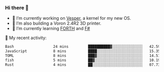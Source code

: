 ### Hi there 👋

<!--
**berkus/berkus** is a ✨ _special_ ✨ repository because its `README.md` (this file) appears on your GitHub profile.

Here are some ideas to get you started:

- 🔭 I’m currently working on ...
- 🌱 I’m currently learning ...
- 👯 I’m looking to collaborate on ...
- 🤔 I’m looking for help with ...
- 💬 Ask me about ...
- 📫 How to reach me: ...
- 😄 Pronouns: ...
- ⚡ Fun fact: ...
-->

- 🔭 I’m currently working on [Vesper](https://github.com/metta-systems/vesper), a kernel for my new OS.
- 🔭 I’m also building a Voron 2.4R2 3D printer.
- 🌱 I’m currently learning [FORTH](http://forth.com/starting-forth/) and [F#](https://fsharpforfunandprofit.com/)

💼 My recent activity:

<!--START_SECTION:waka-->

```txt
Bash                  24 mins         ██████████▓░░░░░░░░░░░░░░   42.59 %
JavaScript            8 mins          ████░░░░░░░░░░░░░░░░░░░░░   15.35 %
TOML                  8 mins          ███▓░░░░░░░░░░░░░░░░░░░░░   14.51 %
fish                  5 mins          ██▓░░░░░░░░░░░░░░░░░░░░░░   10.19 %
Rust                  4 mins          ██░░░░░░░░░░░░░░░░░░░░░░░   07.73 %
```

<!--END_SECTION:waka-->
